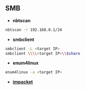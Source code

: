 ## SMB

- **nbtscan**

```bash
nbtscan -r 192.168.0.1/24
```

- **smbclient** 

```bash
smbclient -L <target IP>
smbclient \\\\<target IP>\\$share
```

- **enum4linux**

```bash
enum4linux -a <target IP>
```


- [**impacket**](https://github.com/SecureAuthCorp/impacket)

